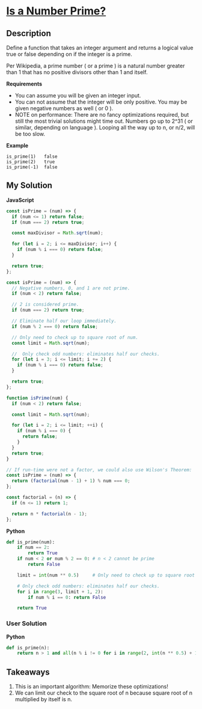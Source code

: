 # [Is a Number Prime?](https://www.codewars.com/kata/5262119038c0985a5b00029f)

## Description

Define a function that takes an integer argument and returns a logical value true or false depending on if the integer is a prime.

Per Wikipedia, a prime number ( or a prime ) is a natural number greater than 1 that has no positive divisors other than 1 and itself.

**Requirements**

- You can assume you will be given an integer input.
- You can not assume that the integer will be only positive. You may be given negative numbers as well ( or 0 ).
- NOTE on performance: There are no fancy optimizations required, but still the most trivial solutions might time out. Numbers go up to 2^31 ( or similar, depending on language ). Looping all the way up to n, or n/2, will be too slow.

**Example**

```
is_prime(1)   false
is_prime(2)   true
is_prime(-1)  false
```

## My Solution

**JavaScript**

```js
const isPrime = (num) => {
  if (num <= 1) return false;
  if (num === 2) return true;

  const maxDivisor = Math.sqrt(num);

  for (let i = 2; i <= maxDivisor; i++) {
    if (num % i === 0) return false;
  }

  return true;
};
```

```js
const isPrime = (num) => {
  // Negative numbers, 0, and 1 are not prime.
  if (num < 2) return false;

  // 2 is considered prime.
  if (num === 2) return true;

  // Eliminate half our loop immediately.
  if (num % 2 === 0) return false;

  // Only need to check up to square root of num.
  const limit = Math.sqrt(num);

  //  Only check odd numbers: eliminates half our checks.
  for (let i = 3; i <= limit; i += 2) {
    if (num % i === 0) return false;
  }

  return true;
};
```

```js
function isPrime(num) {
  if (num < 2) return false;

  const limit = Math.sqrt(num);

  for (let i = 2; i <= limit; ++i) {
    if (num % i === 0) {
      return false;
    }
  }
  return true;
}
```

```js
// If run-time were not a factor, we could also use Wilson's Theorem:
const isPrime = (num) => {
  return (factorial(num - 1) + 1) % num === 0;
};

const factorial = (n) => {
  if (n <= 1) return 1;

  return n * factorial(n - 1);
};
```

**Python**

```py
def is_prime(num):
    if num == 2:
        return True
    if num < 2 or num % 2 == 0: # n < 2 cannot be prime
        return False

    limit = int(num ** 0.5)     # Only need to check up to square root of num.

    # Only check odd numbers: eliminates half our checks.
    for i in range(3, limit + 1, 2):
        if num % i == 0: return False

    return True
```

### User Solution

**Python**

```py
def is_prime(n):
    return n > 1 and all(n % i != 0 for i in range(2, int(n ** 0.5) + 1))
```

## Takeaways

1. This is an important algorithm: Memorize these optimizations!
2. We can limit our check to the square root of n because square root of n multiplied by itself is n.
